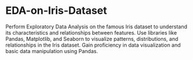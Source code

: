 # EDA-on-Iris-Dataset
Perform Exploratory Data Analysis on the famous Iris dataset to understand its characteristics and relationships between features. 
Use libraries like Pandas, Matplotlib, and Seaborn to visualize patterns, distributions, and relationships in the Iris dataset. 
Gain proficiency in data visualization and basic data manipulation using Pandas.
